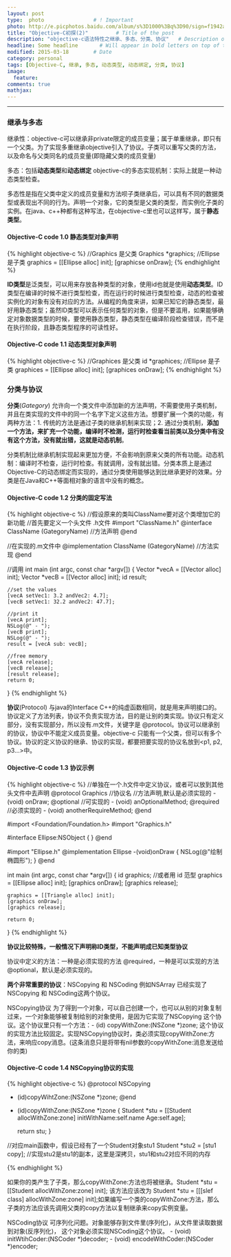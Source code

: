 ```yaml
---
layout: post
type:  photo                # ! Important
photo: http://e.picphotos.baidu.com/album/s%3D1000%3Bq%3D90/sign=f1942aad2c34349b70066a85f9da2ebf/d31b0ef41bd5ad6e097daf5d85cb39dbb7fd3c85.jpg 		# In case you do not want the featured image to display on the front page
title: "Objective-C初探(2)"         # Title of the post
description: "objective-c语法特性之继承、多态、分类、协议"   # Description of the post, used for Facebook Opengraph & Twitter
headline: Some headline       # Will appear in bold letters on top of the post
modified: 2015-03-18        # Date
category: personal
tags: [Objective-C, 继承, 多态, 动态类型, 动态绑定, 分类, 协议]
image: 
  feature:
comments: true
mathjax:
---
```


------
### 继承与多态

继承性：objective-c可以继承非private限定的成员变量；属于单重继承，即只有一个父类。为了实现多重继承objective引入了协议。子类可以重写父类的方法，以及命名与父类同名的成员变量(即隐藏父类的成员变量)

多态：包括**动态类型**和**动态绑定** objective-c的多态实现机制：实际上就是一种动态类型检查。

多态性是指在父类中定义的成员变量和方法呗子类继承后，可以具有不同的数据类型或表现出不同的行为。声明一个对象，它的类型是父类的类型，而实例化子类的实例。在java、c++种都有这种写法，在objective-c里也可以这样写，属于**静态类型**。

#### Objective-C code 1.0 静态类型对象声明

{% highlight objective-c %}
//Graphics 是父类
Graphics *graphics;
//Ellipse 是子类
graphics = [[Ellipse alloc] init];
[graphicse onDraw];
{% endhighlight %}

**ID类型**是泛类型，可以用来存放各种类型的对象，使用id也就是使用**动态类型**。ID类型在编译的时候不进行类型检查，而在运行的时候进行类型检查，动态的检查被实例化的对象有没有对应的方法。从编程的角度来讲，如果已知它的静态类型，最好用静态类型；虽然ID类型可以表示任何类型的对象，但是不要滥用，如果能够确定对象数据类型的时候，要使用静态类型，静态类型在编译阶段检查错误，而不是在执行阶段，且静态类型程序的可读性好。

#### Objective-C code 1.1 动态类型对象声明

{% highlight objective-c %}
//Graphices 是父类
id *graphices;
//Ellipse 是子类
graphices = [[Ellipse alloc] init];
[graphices onDraw];
{% endhighlight %}

### 分类与协议
**分类**(*Gategory*) 允许向一个类文件中添加新的方法声明，不需要使用子类机制，并且在类实现的文件中的同一个名字下定义这些方法。想要扩展一个类的功能，有两种方法：1. 传统的方法是通过子类的继承机制来实现；2. 通过分类机制，**添加一个方法，来扩充一个功能，编译时不检测，运行时检查看当前类以及分类中有没有这个方法，没有就出错，这就是动态机制**。

分类机制比继承机制实现起来更加方便，不会影响到原来父类的所有功能。动态机制：编译时不检查，运行时检查。有就调用，没有就出错。分类本质上是通过Objective-C的动态绑定而实现的，通过分类使用能够达到比继承更好的效果。分类是在Java和C++等面相对象的语言中没有的概念。

#### Objective-C code 1.2 分类的固定写法

{% highlight objective-c %}
//假设原来的类叫ClassName要对这个类增加它的新功能
//首先要定义一个头文件 .h文件
#import "ClassName.h"
@interface ClassName (GategoryName)
//方法声明
@end

//在实现的.m文件中
@implementation ClassName (GategoryName)
//方法实现
@end

//调用
int main (int argc, const char *argv[])
{
	Vector *vecA = [[Vector alloc] init];
	Vector *vecB = [[Vector alloc] init];
	id result;
	
	//set the values
	[vecA setVec1: 3.2 andVec2: 4.7];
	[vecB setVec1: 32.2 andVec2: 47.7];
	
	//print it
	[vecA print];
	NSLog(@" - ");
	[vecB print];
	NSLog(@" - ");
	result = [vecA sub: vecB];
	
	//free memory
	[vecA release];
	[vecB release];
	[result release];
	return 0;
}
{% endhighlight %}

**协议**(Protocol) 与java的Interface C++的纯虚函数相同，就是用来声明接口的。协议定义了方法列表，协议不负责实现方法，目的是让别的类实现。协议只有定义部分，没有实现部分，所以没有.m文件，关键字是 @protocol。协议可以继承别的协议，协议中不能定义成员变量。objective-c 只能有一个父类，但可以有多个协议。协议的定义协议的继承、协议的实现，都要把要实现的协议名放到<p1, p2, p3...>中。

#### Objective-C code 1.3 协议示例

{% highlight objective-c %}
//单独在一个.h文件中定义协议，或者可以放到其他头文件中去声明
@protocol Graphics  //协议名
//方法声明,默认是必须实现的
-(void) onDraw;
@optional //可实现的
	- (void) anOptionalMethod;
@required //必须实现的
	- (void) anotherRequireMethod;
@end


#import <Foundation/Foundation.h>
#import "Graphics.h"

#interface Ellipse:NSObject <Graphics>
{
}
@end


#import "Ellipse.h"
@implementation Ellipse
-(void)onDraw
{
	NSLog(@"绘制椭圆形");
}
@end


int main (int argc, const char *argv[])
{
	id graphics; //或者用 id<Graphics> 范型
	graphics = [[Ellipse alloc] init];
	[graphics onDraw];
	[graphics release];
	
	graphics = [[Triangle alloc] init];
	[graphics onDraw];
	[graphics release];
	
	return 0;
}
{% endhighlight %}

**协议比较特殊，一般情况下声明称ID类型，不能声明成已知类型协议**

协议中定义的方法：一种是必须实现的方法 @required，一种是可以实现的方法 @optional，默认是必须实现的。

**两个非常重要的协议**：NSCopying 和 NSCoding 例如NSArray 已经实现了NSCopying 和 NSCoding这两个协议。

NSCopying协议 为了得到一个对象，可以自己创建一个，也可以从别的对象复制过来，一个对象能够被复制给别的对象使用，是因为它实现了NSCopying 这个协议。这个协议里只有一个方法：- (id) copyWithZone:(NSZone *)zone; 这个协议的实现方法比较固定。实现NSCopying协议时，类必须实现copyWithZone:方法，来响应copy消息。(这条消息只是将带有nil参数的copyWithZone:消息发送给你的类)

#### Objective-C code 1.4 NSCopying协议的实现

{% highlight objective-c %}
@protocol NSCopying
- (id)copyWihtZone:(NSZone *)zone;
@end


- (id)copyWithZone:(NSZone *)zone
{
	Student *stu = [[Student allocWithZone:zone] initWithName:self.name Age:self.age];
	
	return stu;
}


//对应main函数中，假设已经有了一个Student对象stu1
Student *stu2 = [stu1 copy];
//实现stu2是stu1的副本，这里是深拷贝，stu1和stu2对应不同的内存

{% endhighlight %}

如果你的类产生了子类，那么copyWithZone:方法也将被继承。Student *stu = [[Student allocWithZone:zone] init];	该方法应该改为 Student *stu = [[[slef class] allocWithZone:zone] init];如果编写一个类的copyWithZone:方法，那么子类的方法应该先调用父类的copy方法以复制继承来copy实例变量。

NSCoding协议 可序列化问题。对象能够存到文件里(序列化)，从文件里读取数据到对象(反序列化)， 这个对象必须实现NSCoding这个协议。 - (void) initWtihCoder:(NSCoder *)decoder; - (void) encodeWithCoder:(NSCoder *)encoder;

